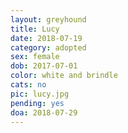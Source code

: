 ```yaml
---
layout: greyhound
title: Lucy
date: 2018-07-19
category: adopted
sex: female
dob: 2017-07-01
color: white and brindle
cats: no
pic: lucy.jpg
pending: yes
doa: 2018-07-29
---
```


